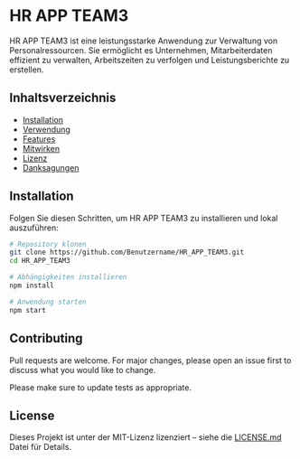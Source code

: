 # HR APP TEAM3

HR APP TEAM3 ist eine leistungsstarke Anwendung zur Verwaltung von Personalressourcen. Sie ermöglicht es Unternehmen, Mitarbeiterdaten effizient zu verwalten, Arbeitszeiten zu verfolgen und Leistungsberichte zu erstellen.

## Inhaltsverzeichnis

- [Installation](#installation)
- [Verwendung](#verwendung)
- [Features](#features)
- [Mitwirken](#mitwirken)
- [Lizenz](#lizenz)
- [Danksagungen](#danksagungen)

## Installation

Folgen Sie diesen Schritten, um HR APP TEAM3 zu installieren und lokal auszuführen:

```bash
# Repository klonen
git clone https://github.com/Benutzername/HR_APP_TEAM3.git
cd HR_APP_TEAM3

# Abhängigkeiten installieren
npm install

# Anwendung starten
npm start
```

## Contributing

Pull requests are welcome. For major changes, please open an issue first
to discuss what you would like to change.

Please make sure to update tests as appropriate.

## License

Dieses Projekt ist unter der MIT-Lizenz lizenziert – siehe die <a href="LICENSE.md"> LICENSE.md</a>  Datei für Details.
